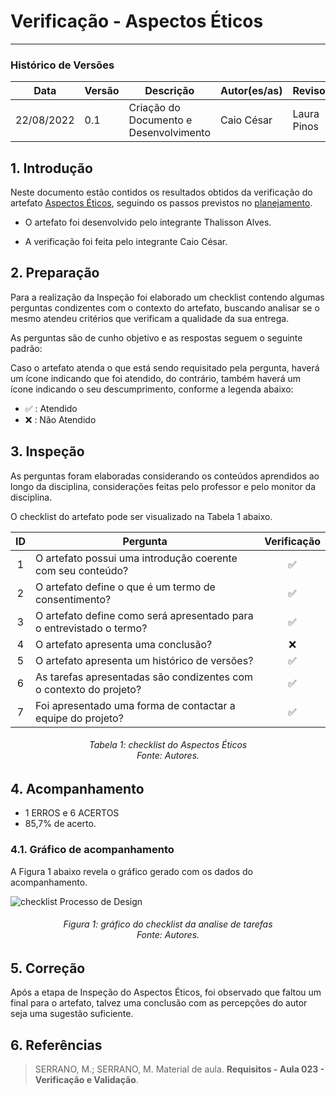 # Verificação - Aspectos Éticos
***

### Histórico de Versões

**Data** | **Versão** | **Descrição** | **Autor(es/as)** | **Revisor** |
--- | --- | --- | --- | --- |
22/08/2022 | 0.1 | Criação do Documento e Desenvolvimento | Caio César | Laura Pinos 

## 1. Introdução

Neste documento estão contidos os resultados obtidos da verificação do artefato [Aspectos Éticos](../analise-de-requisitos/aspectos-eticos.md), seguindo os passos previstos no [planejamento](planejamento-geral.md).

* O artefato foi desenvolvido pelo integrante Thalisson Alves.

* A verificação foi feita pelo integrante Caio César.


## 2. Preparação

Para a realização da Inspeção foi elaborado um checklist contendo algumas perguntas condizentes com o contexto do artefato, buscando analisar se o mesmo atendeu critérios que verificam a qualidade da sua entrega.

As perguntas são de cunho objetivo e as respostas seguem o seguinte padrão:

Caso o artefato atenda o que está sendo requisitado pela pergunta, haverá um ícone indicando que foi atendido, do contrário, também haverá um ícone indicando o seu descumprimento, conforme a legenda abaixo:

- ✅ : Atendido
- ❌ : Não Atendido

## 3. Inspeção

As perguntas foram elaboradas considerando os conteúdos aprendidos ao longo da disciplina, considerações feitas pelo professor e pelo monitor da disciplina.

O checklist do artefato pode ser visualizado na Tabela 1 abaixo.

|ID|Pergunta| Verificação |
|:---:|-------------|:--------:|
| 1 | O artefato possui uma introdução coerente com seu conteúdo? |✅ |
| 2 | O artefato define o que é um termo de consentimento? | ✅ |
| 3 | O artefato define como será apresentado para o entrevistado o termo? | ✅ |
| 4 | O artefato apresenta uma conclusão? | ❌ |
| 5 | O artefato apresenta um histórico de versões?| ✅ |
| 6 | As tarefas apresentadas são condizentes com o contexto do projeto?| ✅ |
| 7 | Foi apresentado uma forma de contactar a equipe do projeto? | ✅ |

<h6 align = "center">Tabela 1: checklist do Aspectos Éticos <br>Fonte: Autores. </h6>

## 4. Acompanhamento

- 1 ERROS e 6 ACERTOS
- 85,7% de acerto.

### 4.1. Gráfico de acompanhamento

A Figura 1 abaixo revela o gráfico gerado com os dados do acompanhamento.

![checklist Processo de Design](https://github.com/Interacao-Humano-Computador/2022.1-Faculdade-de-Arquitetura-e-Urbanismo/blob/verif-caio/docs/assets/Captura%20de%20tela%202022-08-22%20224349.png?raw=true)

<h6 align = "center">Figura 1: gráfico do checklist da analise de tarefas <br>Fonte: Autores. </h6>

## 5. Correção

Após a etapa de Inspeção do Aspectos Éticos, foi observado que faltou um final para o artefato, talvez uma conclusão com as percepções do autor seja uma sugestão suficiente.

## 6. Referências

> SERRANO, M.; SERRANO, M. Material de aula. **Requisitos - Aula 023 - Verificação e Validação**.
